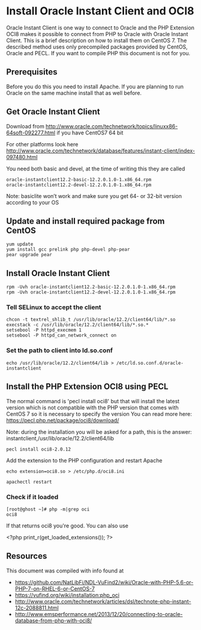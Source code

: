 # Install Oracle Instant Client and OCI8
Oracle Instant Client is one way to connect to Oracle and the PHP Extension OCI8 makes it possible to connect from PHP to Oracle with Oracle Instant Client.
This is a brief description on how to install them on CentOS 7. The described method uses only precompiled packages provided by CentOS, Oracle and PECL. If you want to compile PHP this document is not for you.

## Prerequisites
Before you do this you need to install Apache. If you are planning to run Oracle on the same machine install that as well before.

## Get Oracle Instant Client
Download from http://www.oracle.com/technetwork/topics/linuxx86-64soft-092277.html if you have CentOS7 64 bit

For other platforms look here http://www.oracle.com/technetwork/database/features/instant-client/index-097480.html

You need both basic and devel, at the time of writing this they are called
```
oracle-instantclient12.2-basic-12.2.0.1.0-1.x86_64.rpm
oracle-instantclient12.2-devel-12.2.0.1.0-1.x86_64.rpm
```
Note: basiclite won’t work and make sure you get 64- or 32-bit version according to your OS

## Update and install required package from CentOS
```
yum update
yum install gcc prelink php php-devel php-pear
pear upgrade pear
```

## Install Oracle Instant Client
```
rpm -Uvh oracle-instantclient12.2-basic-12.2.0.1.0-1.x86_64.rpm
rpm -Uvh oracle-instantclient12.2-devel-12.2.0.1.0-1.x86_64.rpm
```
### Tell SELinux to accept the client
```
chcon -t textrel_shlib_t /usr/lib/oracle/12.2/client64/lib/*.so
execstack -c /usr/lib/oracle/12.2/client64/lib/*.so.*
setsebool -P httpd_execmem 1
setsebool -P httpd_can_network_connect on
```
### Set the path to client into ld.so.conf
```
echo /usr/lib/oracle/12.2/client64/lib > /etc/ld.so.conf.d/oracle-instantclient
```

## Install the PHP Extension OCI8 using PECL
The normal command is 'pecl install oci8' but that will install the latest version which is not compatible with the PHP version that comes with CentOS 7 so it is necessary to specify the version
You can read more here: https://pecl.php.net/package/oci8/download/

Note: during the installation you will be asked for a path, this is the answer: instantclient,/usr/lib/oracle/12.2/client64/lib
```
pecl install oci8-2.0.12
```

Add the extension to the PHP configuration and restart Apache
```
echo extension=oci8.so > /etc/php.d/oci8.ini

apachectl restart
```

### Check if it loaded
```
[root@ghost ~]# php -m|grep oci
oci8
```
If that returns oci8 you're good. You can also use 

&lt;?php 
print_r(get_loaded_extensions()); 
?&gt;

## Resources
This document was compiled with info found at 
* https://github.com/NatLibFi/NDL-VuFind2/wiki/Oracle-with-PHP-5.6-or-PHP-7-on-RHEL-6-or-CentOS-7
* https://vufind.org/wiki/installation:php_oci
* http://www.oracle.com/technetwork/articles/dsl/technote-php-instant-12c-2088811.html
* http://www.emsperformance.net/2013/12/20/connecting-to-oracle-database-from-php-with-oci8/
